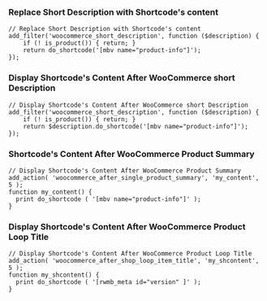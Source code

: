 ### Replace Short Description with Shortcode's content
```
// Replace Short Description with Shortcode's content
add_filter('woocommerce_short_description', function ($description) {
	if (! is_product()) { return; }   
	return do_shortcode('[mbv name="product-info"]');
});
```
### Display Shortcode's Content After WooCommerce short Description

```
// Display Shortcode's Content After WooCommerce short Description 
add_filter('woocommerce_short_description', function ($description) {
	if (! is_product()) { return; }   
	return $description.do_shortcode('[mbv name="product-info"]');
});
```
### Shortcode's Content After WooCommerce Product Summary

```
// Display Shortcode's Content After WooCommerce Product Summary
add_action( 'woocommerce_after_single_product_summary', 'my_content', 5 );
function my_content() {
  print do_shortcode ( '[mbv name="product-info"]' );
}

```
### Display Shortcode's Content After WooCommerce Product Loop Title

```
// Display Shortcode's Content After WooCommerce Product Loop Title
add_action( 'woocommerce_after_shop_loop_item_title', 'my_shcontent', 5 );
function my_shcontent() {
  print do_shortcode ( '[rwmb_meta id="version" ]' );
}
```
